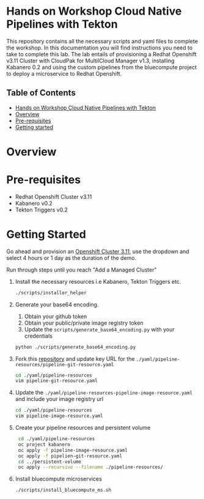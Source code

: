 # Hands on Workshop Cloud Native Pipelines with Tekton
This repository contains all the necessary scripts and yaml files to complete the workshop. In this documentation you 
will find instructions you need to take to complete this lab. The lab entails of provisioning a Redhat Openshift v3.11 
Cluster with CloudPak for MultilCloud Manager v1.3, installing Kabanero 0.2 and using the custom pipelines from the
bluecompute project to deploy a microservice to Redhat Openshift.  
 

## Table of Contents
  * [Hands on Workshop Cloud Native Pipelines with Tekton](#hands-on-workshop-cloud-native-pipelines-with-tekton)
  * [Overview](#overview)
  * [Pre-requisites](#pre-requisites)
  * [Getting started](#getting-started)
  
  
# Overview

# Pre-requisites
- Redhat Openshift Cluster v3.11
- Kabanero v0.2 
- Tekton Triggers v0.2

# Getting Started
Go ahead and provision an [Openshift Cluster 3.11](https://www.ibm.com/cloud/garage/dte/tutorial/multi-cluster-application-management),
use the dropdown and select 4 hours or 1 day as the duration of the demo.

Run through steps until you reach "Add a Managed Cluster"

1. Install the necessary resources i.e Kabanero, Tekton Triggers etc.

    ```bash
    ./scripts/installer_helper
    ```
2. Generate your base64 encoding.
    1. Obtain your github token
    2. Obtain your public/private image registry token
    3. Update the `scripts/generate_base64_encoding.py` with your credentials
    ```bash
    python ./scripts/generate_base64_encoding.py
    ```
   
3. Fork this [repository](https://github.com/ibm-cloud-architecture/devops-demo-bluecompute-web) and update key URL for the `./yaml/pipeline-resources/pipeline-git-resource.yaml` 
    ```bash
    cd ./yaml/pipeline-resources
    vim pipeline-git-resource.yaml
    ```
4. Update the `./yaml/pipeline-resources-pipeline-image-resource.yaml` and include your image registry url 
    ```bash
    cd ./yaml/pipeline-resources
    vim pipeline-image-resource.yaml
    ```
4. Create your pipeline resources and persistent volume 
   ```bash
    cd ./yaml/pipeline-resources
    oc project kabanero
    oc apply -f pipeline-image-resource.yaml
    oc apply -f pipelien-git-resource.yaml
    cd ../persistent-volume
    oc apply --recursive --filename ./pipeline-resources/
    ```
5. Install bluecompute microservices 
    ```bash
    ./scripts/install_bluecompute_ms.sh
    ```
